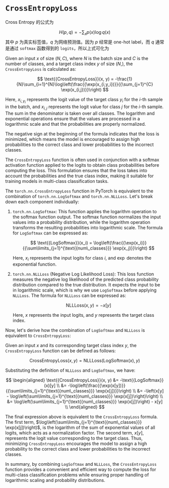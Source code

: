 # `CrossEntropyLoss`

Cross Entropy 的公式为

$$
H(p, q) = - \sum_x p(x) \log q(x)
$$
其中 $p$ 为真实标签值，$q$  为网络预测值。因为 $p$ 经常是 one-hot label，而 $q$ 通常是通过 `softmax` 函数得到的 `logits`，所以上式可化为

Given an input $x$ of size $(N, C)$, where $N$ is the batch size and $C$ is the number of classes, and a target class index $y$ of size $(N,)$, the `CrossEntropyLoss` is calculated as:

$$
\text{{CrossEntropyLoss}}(x, y) = -\frac{1}{N}\sum_{i=1}^{N}\log\left(\frac{{\exp(x_{i,y_i})}}{{\sum_{j=1}^{C} \exp(x_{i,j})}}\right)
$$

Here, $x_{i,y_i}$ represents the logit value of the target class $y_i$ for the $i$-th sample in the batch, and $x_{i,j}$ represents the logit value for class $j$ for the $i$-th sample. The sum in the denominator is taken over all classes. The logarithm and exponential operations ensure that the values are processed in a logarithmic scale and that the probabilities are properly normalized.

The negative sign at the beginning of the formula indicates that the loss is minimized, which means the model is encouraged to assign high probabilities to the correct class and lower probabilities to the incorrect classes.

The `CrossEntropyLoss` function is often used in conjunction with a softmax activation function applied to the logits to obtain class probabilities before computing the loss. This formulation ensures that the loss takes into account the probabilities and the true class index, making it suitable for training models in multi-class classification tasks.

The `torch.nn.CrossEntropyLoss` function in PyTorch is equivalent to the combination of `torch.nn.LogSoftmax` and `torch.nn.NLLLoss`. Let's break down each component individually:

1. `torch.nn.LogSoftmax`: This function applies the logarithm operation to the softmax function output. The softmax function normalizes the input values into a probability distribution, while the logarithm operation transforms the resulting probabilities into logarithmic scale. The formula for `LogSoftmax` can be expressed as:

   $$
   \text{{LogSoftmax}}(x_i) = \log\left(\frac{{\exp(x_i)}}{{\sum\limits_{j=1}^{\text{{num\_classes}}} \exp(x_j)}}\right)
   $$

   Here, $x_i$ represents the input logits for class $i$, and $\exp$ denotes the exponential function.

2. `torch.nn.NLLLoss` (Negative Log Likelihood Loss): This loss function measures the negative log likelihood of the predicted class probability distribution compared to the true distribution. It expects the input to be in logarithmic scale, which is why we use `LogSoftmax` before applying `NLLLoss`. The formula for `NLLLoss` can be expressed as:

   $$
   \text{{NLLLoss}}(x, y) = -x[y]
   $$

   Here, $x$ represents the input logits, and $y$ represents the target class index.

Now, let's derive how the combination of `LogSoftmax` and `NLLLoss` is equivalent to `CrossEntropyLoss`:

Given an input $x$ and its corresponding target class index $y$, the `CrossEntropyLoss` function can be defined as follows:

$$
\text{{CrossEntropyLoss}}(x, y) = \text{{NLLLoss}}(\text{{LogSoftmax}}(x), y)
$$

Substituting the definition of `NLLLoss` and `LogSoftmax`, we have:

$$
\begin{aligned}
\text{{CrossEntropyLoss}}(x, y) &= -\text{{LogSoftmax}}(x)[y] \\
                      &= -\log\left(\frac{{\exp(x[y])}}{{\sum\limits_{j=1}^{\text{{num\_classes}}} \exp(x[j])}}\right) \\
                      &= -\left(x[y] - \log\left(\sum\limits_{j=1}^{\text{{num\_classes}}} \exp(x[j])\right)\right) \\
                      &= \log\left(\sum\limits_{j=1}^{\text{{num\_classes}}} \exp(x[j])\right) - x[y] \\
\end{aligned}
$$

The final expression above is equivalent to the `CrossEntropyLoss` formula. The first term, $\log\left(\sum\limits_{j=1}^{\text{{num\_classes}}} \exp(x[j])\right)$, is the logarithm of the sum of exponential values of all logits, which acts as a normalization factor. The second term, $x[y]$, represents the logit value corresponding to the target class. Thus, minimizing `CrossEntropyLoss` encourages the model to assign a high probability to the correct class and lower probabilities to the incorrect classes.

In summary, by combining `LogSoftmax` and `NLLLoss`, the `CrossEntropyLoss` function provides a convenient and efficient way to compute the loss for multi-class classification problems while ensuring proper handling of logarithmic scaling and probability distributions.
